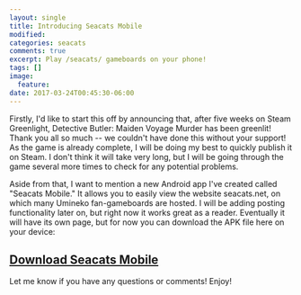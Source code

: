 ```yaml
---
layout: single
title: Introducing Seacats Mobile
modified:
categories: seacats
comments: true
excerpt: Play /seacats/ gameboards on your phone!
tags: []
image:
  feature:
date: 2017-03-24T00:45:30-06:00
---
```


Firstly, I'd like to start this off by announcing that, after five weeks on Steam Greenlight, Detective Butler: Maiden Voyage Murder has been greenlit! Thank you all so much -- we couldn't have done this without your support!
 As the game is already complete, I will be doing my best to quickly publish it on Steam. I don't think it will take very long, but I will be going through the game several more times to check for any potential problems.

Aside from that, I want to mention a new Android app I've created called "Seacats Mobile." It allows you to easily view the website seacats.net, on which many Umineko fan-gameboards are hosted. I will be adding posting functionality later on, but right now it works great as a reader. Eventually it will have its own page, but for now you can download the APK file here on your device:

## [Download Seacats Mobile](https://github.com/GoldbarGames/GoldbarGames.github.io/releases/download/sea/seacats-mobile.apk)

Let me know if you have any questions or comments! Enjoy!